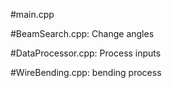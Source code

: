 #main.cpp

#BeamSearch.cpp: Change angles

#DataProcessor.cpp: Process inputs

#WireBending.cpp: bending process
